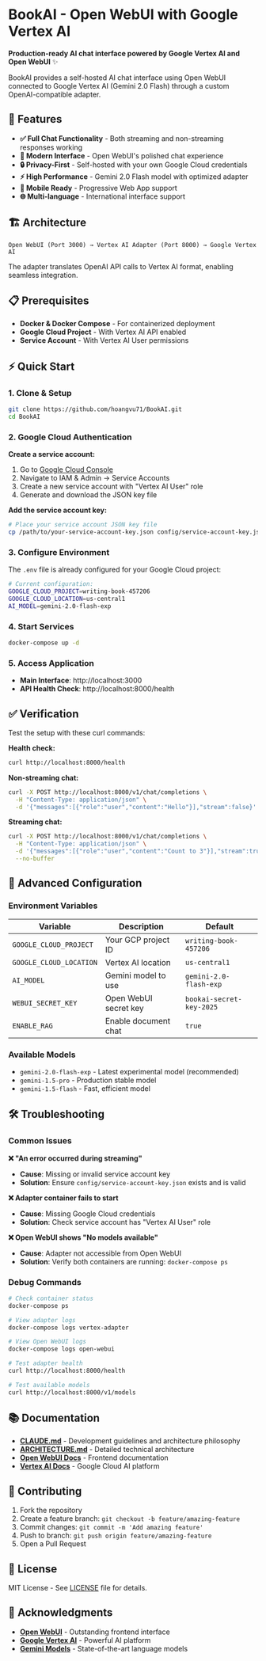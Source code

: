 # BookAI - Open WebUI with Google Vertex AI

**Production-ready AI chat interface powered by Google Vertex AI and Open WebUI** ✨

BookAI provides a self-hosted AI chat interface using Open WebUI connected to Google Vertex AI (Gemini 2.0 Flash) through a custom OpenAI-compatible adapter.

## 🚀 Features

- **✅ Full Chat Functionality** - Both streaming and non-streaming responses working
- **🤖 Modern Interface** - Open WebUI's polished chat experience
- **🔒 Privacy-First** - Self-hosted with your own Google Cloud credentials
- **⚡ High Performance** - Gemini 2.0 Flash model with optimized adapter
- **📱 Mobile Ready** - Progressive Web App support
- **🌐 Multi-language** - International interface support

## 🏗️ Architecture

```
Open WebUI (Port 3000) → Vertex AI Adapter (Port 8000) → Google Vertex AI
```

The adapter translates OpenAI API calls to Vertex AI format, enabling seamless integration.

## 📋 Prerequisites

- **Docker & Docker Compose** - For containerized deployment
- **Google Cloud Project** - With Vertex AI API enabled
- **Service Account** - With Vertex AI User permissions

## ⚡ Quick Start

### 1. Clone & Setup
```bash
git clone https://github.com/hoangvu71/BookAI.git
cd BookAI
```

### 2. Google Cloud Authentication

**Create a service account:**
1. Go to [Google Cloud Console](https://console.cloud.google.com/)
2. Navigate to IAM & Admin → Service Accounts
3. Create a new service account with "Vertex AI User" role
4. Generate and download the JSON key file

**Add the service account key:**
```bash
# Place your service account JSON key file
cp /path/to/your-service-account-key.json config/service-account-key.json
```

### 3. Configure Environment
The `.env` file is already configured for your Google Cloud project:
```bash
# Current configuration:
GOOGLE_CLOUD_PROJECT=writing-book-457206
GOOGLE_CLOUD_LOCATION=us-central1
AI_MODEL=gemini-2.0-flash-exp
```

### 4. Start Services
```bash
docker-compose up -d
```

### 5. Access Application
- **Main Interface**: http://localhost:3000
- **API Health Check**: http://localhost:8000/health

## ✅ Verification

Test the setup with these curl commands:

**Health check:**
```bash
curl http://localhost:8000/health
```

**Non-streaming chat:**
```bash
curl -X POST http://localhost:8000/v1/chat/completions \
  -H "Content-Type: application/json" \
  -d '{"messages":[{"role":"user","content":"Hello"}],"stream":false}'
```

**Streaming chat:**
```bash
curl -X POST http://localhost:8000/v1/chat/completions \
  -H "Content-Type: application/json" \
  -d '{"messages":[{"role":"user","content":"Count to 3"}],"stream":true}' \
  --no-buffer
```

## 🔧 Advanced Configuration

### Environment Variables
| Variable | Description | Default |
|----------|-------------|---------|
| `GOOGLE_CLOUD_PROJECT` | Your GCP project ID | `writing-book-457206` |
| `GOOGLE_CLOUD_LOCATION` | Vertex AI location | `us-central1` |
| `AI_MODEL` | Gemini model to use | `gemini-2.0-flash-exp` |
| `WEBUI_SECRET_KEY` | Open WebUI secret key | `bookai-secret-key-2025` |
| `ENABLE_RAG` | Enable document chat | `true` |

### Available Models
- `gemini-2.0-flash-exp` - Latest experimental model (recommended)
- `gemini-1.5-pro` - Production stable model
- `gemini-1.5-flash` - Fast, efficient model

## 🛠️ Troubleshooting

### Common Issues

**❌ "An error occurred during streaming"**
- **Cause**: Missing or invalid service account key
- **Solution**: Ensure `config/service-account-key.json` exists and is valid

**❌ Adapter container fails to start**
- **Cause**: Missing Google Cloud credentials
- **Solution**: Check service account has "Vertex AI User" role

**❌ Open WebUI shows "No models available"**
- **Cause**: Adapter not accessible from Open WebUI
- **Solution**: Verify both containers are running: `docker-compose ps`

### Debug Commands
```bash
# Check container status
docker-compose ps

# View adapter logs
docker-compose logs vertex-adapter

# View Open WebUI logs  
docker-compose logs open-webui

# Test adapter health
curl http://localhost:8000/health

# Test available models
curl http://localhost:8000/v1/models
```

## 📚 Documentation

- **[CLAUDE.md](./CLAUDE.md)** - Development guidelines and architecture philosophy
- **[ARCHITECTURE.md](./ARCHITECTURE.md)** - Detailed technical architecture
- **[Open WebUI Docs](https://docs.openwebui.com/)** - Frontend documentation
- **[Vertex AI Docs](https://cloud.google.com/vertex-ai/docs)** - Google Cloud AI platform

## 🤝 Contributing

1. Fork the repository
2. Create a feature branch: `git checkout -b feature/amazing-feature`
3. Commit changes: `git commit -m 'Add amazing feature'`
4. Push to branch: `git push origin feature/amazing-feature`
5. Open a Pull Request

## 📄 License

MIT License - See [LICENSE](LICENSE) file for details.

## 🙏 Acknowledgments

- **[Open WebUI](https://github.com/open-webui/open-webui)** - Outstanding frontend interface
- **[Google Vertex AI](https://cloud.google.com/vertex-ai)** - Powerful AI platform
- **[Gemini Models](https://ai.google.dev/models/gemini)** - State-of-the-art language models